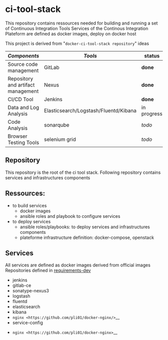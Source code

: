 # ci-tool-stack
This repository contains ressources needed for building and running a set of Continuous Integration Tools
Services of the Continous Integration Plateform are defined as docker images, deploy on docker host

This project is derived from "`docker-ci-tool-stack repository`" ideas

| *Components* | *Tools* | status |
| ------------- | ------------- | ------------- |
| Source code management | GitLab | **done** |
| Repository and artifact management | Nexus | **done** |
| CI/CD Tool | Jenkins | **done** |
| Data and Log Analysis | Elasticsearch/Logstash/Fluentd/Kibana | in progress | 
| Code Analysis | sonarqube | *todo* | 
| Browser Testing Tools | selenium grid | *todo* |

## Repository
This repository is the root of the ci tool stack.
Following repository contains services and infrastructures components

## Ressources:
 * to build services
   * docker images
   * ansible roles and playbook to configure services
 * to deploy services
   * ansible roles/playbooks: to deploy services and infrastructures components
   * plateforme infrastructure definition: docker-compose, openstack

## Services
All services are defined as docker images derived from official images
Repositories defined in [requirements-dev](requirements-dev)
  * jenkins
  * gitlab-ce
  * sonatype-nexus3
  * logstash
  * fluentd
  * elasticsearch
  * kibana
  * `nginx <https://github.com/pli01/docker-nginx/>`__
  * service-config
  
  - `nginx <https://github.com/pli01/docker-nginx>`__

